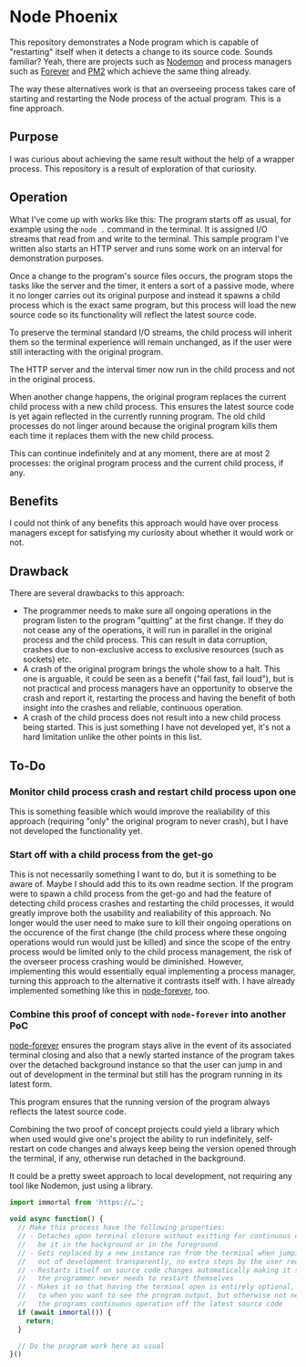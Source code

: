# Node Phoenix

This repository demonstrates a Node program which is capable of "restarting"
itself when it detects a change to its source code. Sounds familiar? Yeah, there
are projects such as [Nodemon] and process managers such as [Forever] and [PM2]
which achieve the same thing already.

[Nodemon]: https://nodemon.io
[Forever]: https://github.com/foreversd/forever
[PM2]: https://pm2.keymetrics.io

The way these alternatives work is that an overseeing process takes care of
starting and restarting the Node process of the actual program. This is a fine
approach.

## Purpose

I was curious about achieving the same result without the help of a wrapper
process. This repository is a result of exploration of that curiosity.

## Operation

What I've come up with works like this: The program starts off as usual, for
example using the `node .` command in the terminal. It is assigned I/O streams
that read from and write to the terminal. This sample program I've written also
starts an HTTP server and runs some work on an interval for demonstration
purposes.

Once a change to the program's source files occurs, the program stops the tasks
like the server and the timer, it enters a sort of a passive mode, where it no
longer carries out its original purpose and instead it spawns a child process
which is the exact same program, but this process will load the new source code
so its functionality will reflect the latest source code.

To preserve the terminal standard I/O streams, the child process will inherit
them so the terminal experience will remain unchanged, as if the user were still
interacting with the original program.

The HTTP server and the interval timer now run in the child process and not in
the original process.

When another change happens, the original program replaces the current child
process with a new child process. This ensures the latest source code is yet
again reflected in the currently running program. The old child processes do not
linger around because the original program kills them each time it replaces them
with the new child process.

This can continue indefinitely and at any moment, there are at most 2 processes:
the original program process and the current child process, if any.

## Benefits

I could not think of any benefits this approach would have over process managers
except for satisfying my curiosity about whether it would work or not.

## Drawback

There are several drawbacks to this approach:

- The programmer needs to make sure all ongoing operations in the program listen
  to the program "quitting" at the first change. If they do not cease any of the
  operations, it will run in parallel in the original process and the child
  process. This can result in data corruption, crashes due to non-exclusive
  access to exclusive resources (such as sockets) etc.
- A crash of the original program brings the whole show to a halt. This one is
  arguable, it could be seen as a benefit ("fail fast, fail loud"), but is not
  practical and process managers have an opportunity to observe the crash and
  report it, restarting the process and having the benefit of both insight into
  the crashes and reliable, continuous operation.
- A crash of the child process does not result into a new child process being
  started. This is just something I have not developed yet, it's not a hard
  limitation unlike the other points in this list.

## To-Do

### Monitor child process crash and restart child process upon one

This is something feasible which would improve the realiability of this approach
(requiring "only" the original program to never crash), but I have not developed
the functionality yet.

### Start off with a child process from the get-go

This is not necessarily something I want to do, but it is something to be aware
of. Maybe I should add this to its own readme section. If the program were to
spawn a child process from the get-go and had the feature of detecting child
process crashes and restarting the child processes, it would greatly improve
both the usability and realiability of this approach. No longer would the user
need to make sure to kill their ongoing operations on the occurence of the first
change (the child process where these ongoing operations would run would just be
killed) and since the scope of the entry process would be limited only to the
child process management, the risk of the overseer process crashing would be
diminished. However, implementing this would essentially equal implementing a
process manager, turning this approach to the alternative it contrasts itself
with. I have already implemented something like this in [node-forever], too.

[node-forever]: https://github.com/TomasHubelbauer/node-forever

### Combine this proof of concept with `node-forever` into another PoC

[node-forever] ensures the program stays alive in the event of its associated
terminal closing and also that a newly started instance of the program takes
over the detached background instance so that the user can jump in and out of
development in the terminal but still has the program running in its latest
form.

[node-forever]: https://github.com/TomasHubelbauer/node-forever

This program ensures that the running version of the program always reflects
the latest source code.

Combining the two proof of concept projects could yield a library which when
used would give one's project the ability to run indefinitely, self-restart on
code changes and always keep being the version opened through the terminal, if
any, otherwise run detached in the background.

It could be a pretty sweet approach to local development, not requiring any tool
like Nodemon, just using a library.

```js
import immortal from 'https://…';

void async function() {
  // Make this process have the following properties:
  // - Detaches upon terminal closure without exitting for continuous operation,
  //   be it in the background or in the foreground
  // - Gets replaced by a new instance ran from the terminal when jumping in and
  //   out of development transparently, no extra steps by the user required
  // - Restarts itself on source code changes automatically making it so that
  //   the programmer never needs to restart themselves
  // - Makes it so that having the terminal open is entirely optional, reserved
  //   to when you want to see the program output, but otherwise not needed for
  //   the programs continuous operation off the latest source code
  if (await immortal()) {
    return;
  }

  // Do the program work here as usual
}()
```
